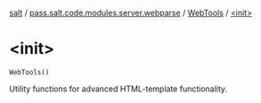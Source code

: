 [salt](../../index.md) / [pass.salt.code.modules.server.webparse](../index.md) / [WebTools](index.md) / [&lt;init&gt;](./-init-.md)

# &lt;init&gt;

`WebTools()`

Utility functions for advanced HTML-template functionality.

